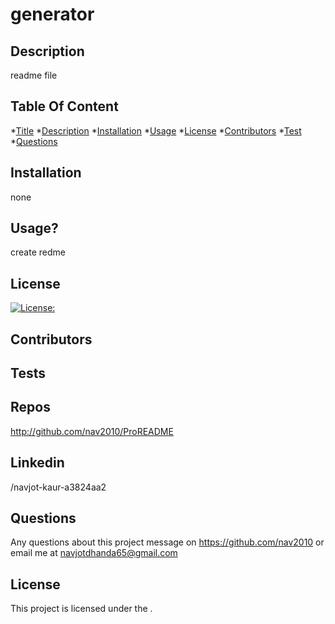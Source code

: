 
  # generator
  
  ## Description
  readme file
  ## Table Of Content
  *[Title](#title)
  *[Description](#description)
  *[Installation](#installation)
  *[Usage](#usage)
  *[License](#license)
  *[Contributors](#contributor)
  *[Test](#test)
  *[Questions](#questions)
  ## Installation
  none
  ## Usage?
  create redme
  ## License
  [![License: ](https://img.shields.io/badge/License--brightgreen.svg)](https://opensource.org/licenses/)


  ## Contributors
  
  ## Tests
  
 ## Repos 
 http://github.com/nav2010/ProREADME

 ## Linkedin
 /navjot-kaur-a3824aa2
  ## Questions
  Any questions about this project  message on https://github.com/nav2010 or email me at [navjotdhanda65@gmail.com](mailto:navjotdhanda65@gmail.com)
  
  
  ## License
  This project is licensed under the  .
